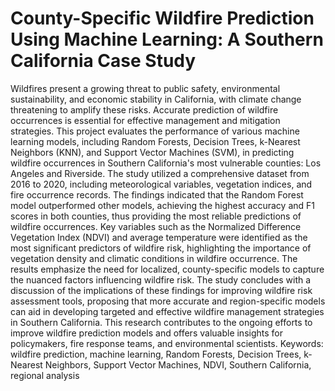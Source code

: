 # County-Specific Wildfire Prediction Using Machine Learning: A Southern California Case Study
Wildfires present a growing threat to public safety, environmental sustainability, and economic stability in California, with climate change threatening to amplify these risks. Accurate prediction of wildfire occurrences is essential for effective management and mitigation strategies. This project evaluates the performance of various machine learning models, including Random Forests, Decision Trees, k-Nearest Neighbors (KNN), and Support Vector Machines (SVM), in predicting wildfire occurrences in Southern California's most vulnerable counties: Los Angeles and Riverside. The study utilized a comprehensive dataset from 2016 to 2020, including meteorological variables, vegetation indices, and fire occurrence records. The findings indicated that the Random Forest model outperformed other models, achieving the highest accuracy and F1 scores in both counties, thus providing the most reliable predictions of wildfire occurrences. Key variables such as the Normalized Difference Vegetation Index (NDVI) and average temperature were identified as the most significant predictors of wildfire risk, highlighting the importance of vegetation density and climatic conditions in wildfire occurrence. The results emphasize the need for localized, county-specific models to capture the nuanced factors influencing wildfire risk. The study concludes with a discussion of the implications of these findings for improving wildfire risk assessment tools, proposing that more accurate and region-specific models can aid in developing targeted and effective wildfire management strategies in Southern California. This research contributes to the ongoing efforts to improve wildfire prediction models and offers valuable insights for policymakers, fire response teams, and environmental scientists.
Keywords: wildfire prediction, machine learning, Random Forests, Decision Trees, k-Nearest Neighbors, Support Vector Machines, NDVI, Southern California, regional analysis
